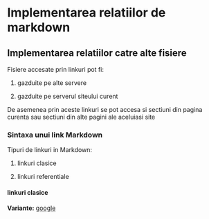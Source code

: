 # Implementarea relatiilor de markdown
## Implementarea relatiilor catre alte fisiere

Fisiere accesate prin linkuri pot fi:

1. gazduite pe alte servere

1. gazduite pe serverul siteului curent

De asemenea prin aceste linkuri se pot accesa si sectiuni din pagina curenta sau sectiuni din alte pagini ale aceluiasi site
   ### Sintaxa unui link Markdown
  Tipuri de linkuri in Markdown:

1. linkuri clasice

1. linkuri referentiale

#### linkuri clasice
**Variante:** [google](https://www.google.com/)

